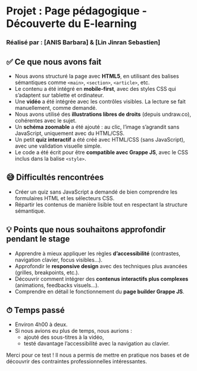# Projet : Page pédagogique - Découverte du E-learning
### Réalisé par : [ANIS Barbara] & [Lin Jinran Sebastien]

## ✅ Ce que nous avons fait

- Nous avons structuré la page avec **HTML5**, en utilisant des balises sémantiques comme `<main>`, `<section>`, `<article>`, etc.
- Le contenu a été intégré en **mobile-first**, avec des styles CSS qui s’adaptent sur tablette et ordinateur.
- Une **vidéo** a été intégrée avec les contrôles visibles. La lecture se fait manuellement, comme demandé.
- Nous avons utilisé des **illustrations libres de droits** (depuis undraw.co), cohérentes avec le sujet.
- Un **schéma zoomable** a été ajouté : au clic, l’image s’agrandit sans JavaScript, uniquement avec du HTML/CSS.
- Un petit **quiz interactif** a été créé avec HTML/CSS (sans JavaScript), avec une validation visuelle simple.
- Le code a été écrit pour être **compatible avec Grappe JS**, avec le CSS inclus dans la balise `<style>`.

## 😅 Difficultés rencontrées

- Créer un quiz sans JavaScript a demandé de bien comprendre les formulaires HTML et les sélecteurs CSS.
- Répartir les contenus de manière lisible tout en respectant la structure sémantique.

## 💡 Points que nous souhaitons approfondir pendant le stage

- Apprendre à mieux appliquer les règles **d’accessibilité** (contrastes, navigation clavier, focus visibles…).
- Approfondir le **responsive design** avec des techniques plus avancées (grilles, breakpoints, etc.).
- Découvrir comment intégrer des **contenus interactifs plus complexes** (animations, feedbacks visuels…).
- Comprendre en détail le fonctionnement du **page builder Grappe JS**.

## ⏱ Temps passé

- Environ 4h00 à deux.
- Si nous avions eu plus de temps, nous aurions :
  - ajouté des sous-titres à la vidéo,
  - testé davantage l’accessibilité avec la navigation au clavier.

Merci pour ce test ! Il nous a permis de mettre en pratique nos bases et de découvrir des contraintes professionnelles intéressantes.

